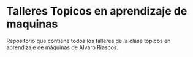 # Talleres Topicos en aprendizaje de maquinas
Repositorio que contiene todos los talleres de la clase tópicos en aprendizaje de máquinas de Alvaro Riascos.
